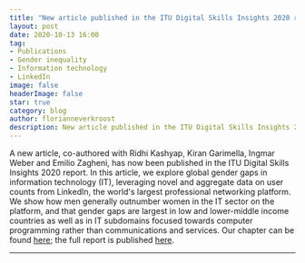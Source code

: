 ```yaml
---
title: "New article published in the ITU Digital Skills Insights 2020 report"
layout: post
date: 2020-10-13 16:00
tag: 
- Publications
- Gender inequality
- Information technology
- LinkedIn
image: false
headerImage: false
star: true
category: blog
author: florianneverkroost
description: New article published in the ITU Digital Skills Insights 2020 report
---
```



A new article, co-authored with Ridhi Kashyap, Kiran Garimella, Ingmar Weber and Emilio Zagheni, has now been published in the 
ITU Digital Skills Insights 2020 report. In this article, we explore global gender gaps in information technology (IT), 
leveraging novel and aggregate data on user counts from LinkedIn, the world's largest professional networking platform. 
We show how men generally outnumber women in the IT sector on the platform, and that gender gaps are largest in low and lower-middle 
income countries as well as in IT subdomains focused towards computer programming rather than communications and services.
Our chapter can be found [here](https://drive.google.com/file/d/1DYJBy6UnSBcI7O5yyGk8ttCZEoKjzpQd/view?usp=sharing); the full report is published [here](https://academy.itu.int/sites/default/files/media2/file/Digital%20Skills%20Insights%202020.pdf).

---




